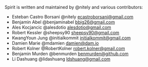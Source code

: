 Spirit is written and maintained by @nitely and
various contributors:

* Esteban Castro Borsani @nitely <ecastroborsani@gmail.com>
* Benjamin Abel @benjaminabel <bbig26@gmail.com>
* Ales Kocjancic @alesdotio <alesdotio@gmail.com>
* Robert Kessler @sheepsy90 <sheepsy90@gmail.com>
* KwangYoun Jung @initialkommit <initialkommit@gmail.com>
* Damien Marie @mdamien <damien@dam.io>
* Robert Kolner @RobertKolner <robert.kolner@gmail.com>
* Benjamin Murden @benmurden <benmurden@github.com>
* Li Dashuang @lidashuang <ldshuang@gmail.com>

